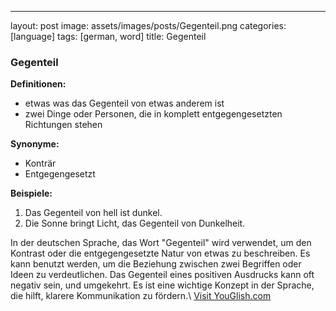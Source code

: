 ---
layout: post
image: assets/images/posts/Gegenteil.png
categories: [language]
tags: [german, word]
title: Gegenteil

### Gegenteil

**Definitionen:**
- etwas was das Gegenteil von etwas anderem ist
- zwei Dinge oder Personen, die in komplett entgegengesetzten Richtungen stehen

**Synonyme:**
- Konträr
- Entgegengesetzt

**Beispiele:**
1. Das Gegenteil von hell ist dunkel.
2. Die Sonne bringt Licht, das Gegenteil von Dunkelheit.

In der deutschen Sprache, das Wort "Gegenteil" wird verwendet, um den Kontrast oder die entgegengesetzte Natur von etwas zu beschreiben. Es kann benutzt werden, um die Beziehung zwischen zwei Begriffen oder Ideen zu verdeutlichen. Das Gegenteil eines positiven Ausdrucks kann oft negativ sein, und umgekehrt. Es ist eine wichtige Konzept in der Sprache, die hilft, klarere Kommunikation zu fördern.\ <a id="yg-widget-0" class="youglish-widget" data-query="Gegenteil" data-lang="german" data-components="8412" data-auto-start="0" data-bkg-color="theme_light" data-title="How%20to%20pronounce%20Gegenteil%20in%20German"  rel="nofollow" href="https://youglish.com">Visit YouGlish.com</a><script async src="https://youglish.com/public/emb/widget.js" charset="utf-8"></script>